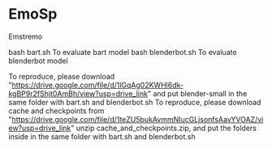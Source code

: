 # EmoSp
Emstremo

bash bart.sh   To evaluate bart model
bash blenderbot.sh  To evaluate blenderbot model

To reproduce, please download "https://drive.google.com/file/d/1lGqAg02KWHl6dk-kgBP9r2fShjt0AmBh/view?usp=drive_link" and put blender-small in the same folder with bart.sh and blenderbot.sh
To reproduce, please download cache and checkpoints from "https://drive.google.com/file/d/1teZU5bukAvmmNIucGLjsonfsAavYVOAZ/view?usp=drive_link" unzip cache_and_checkpoints.zip, and put the folders inside in the same folder with bart.sh and blenderbot.sh
